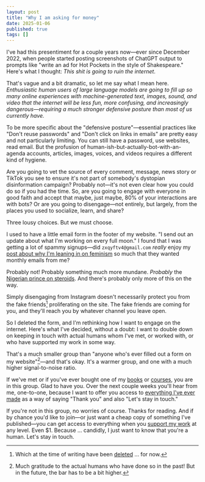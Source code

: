 ```yaml
---
layout: post
title: "Why I am asking for money"
date: 2025-01-06
published: true
tags: []
---
```


I've had this presentiment for a couple years now—ever since December 2022, when people started posting screenshots of ChatGPT output to prompts like "write an ad for Hot Pockets in the style of Shakespeare." Here's what I thought: _This shit is going to ruin the internet_.

That's vague and a bit dramatic, so let me say what I mean here. _Enthusiastic human users of large language models are going to fill up so many online experiences with machine-generated text, images, sound, and video that the internet will be less fun, more confusing, and increasingly dangerous—requiring a much stronger defensive posture than most of us currently have._

To be more specific about the "defensive posture"—essential practices like "Don't reuse passwords" and "Don't click on links in emails" are pretty easy and not particularly limiting. You can still have a password, use websites, read email. But the profusion of human-ish-but-actually-bot-with-an-agenda accounts, articles, images, voices, and videos requires a different kind of hygiene. 

Are you going to vet the source of every comment, message, news story or TikTok you see to ensure it's not part of somebody's dystopian disinformation campaign? Probably not—it's not even clear how you could do so if you had the time. So, are you going to engage with everyone in good faith and accept that maybe, just maybe, 80% of your interactions are with bots? Or are you going to disengage—not entirely, but largely, from the places you used to socialize, learn, and share?

Three lousy choices. But we must choose.

I used to have a little email form in the footer of my website. "I send out an update about what I'm working on every full moon." I found that I was getting a lot of spammy signups—did `zxqyftv4@gmail.com` _really_ enjoy my [post about why I'm leaning in on feminism](/the-dysfunction-stack) so much that they wanted monthly emails from me? 

Probably not! Probably something much more mundane. _Probably_ the [Nigerian prince on steroids](https://www.wired.com/story/large-language-model-phishing-scams/). And there's probably only more of this on the way.

Simply disengaging from Instagram doesn't necessarily protect you from the fake friends[^1] proliferating on the site. The fake friends are coming for you, and they'll reach you by whatever channel you leave open.

So I deleted the form, and I'm rethinking how I want to engage on the internet. Here's what I've decided, without a doubt: I want to double down on keeping in touch with actual humans whom I've met, or worked with, or who have supported my work in some way.

That's a much smaller group than "anyone who's ever filled out a form on my website"[^2]—and that's okay. It's a warmer group, and one with a much higher signal-to-noise ratio. 

If we've met or if you've ever bought one of my [books](/books) or [courses](/courses), you are in this group. Glad to have you. Over the next couple weeks you'll hear from me, one-to-one, because I want to offer you access to [everything I've ever made](https://ko-fi.com/s/1e2056c7ea) as a way of saying "Thank you" and also "Let's stay in touch."

If you're not in this group, no worries of course. Thanks for reading. And if by chance you'd like to join—or just want a cheap copy of something I've published—you can get access to everything when you [support my work](/support) at any level. Even $1. Because ... candidly, I just want to know that you're a human. Let's stay in touch.

[^1]: Which at the time of writing have been [deleted](https://www.nbcnews.com/tech/social-media/meta-ai-insta-shuts-character-instagram-fb-accounts-user-outcry-rcna186177) ... for now.
[^2]: Much gratitude to the actual humans who have done so in the past! But in the future, the bar has to be a bit higher.

